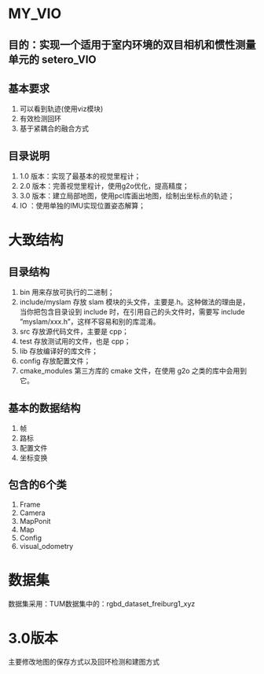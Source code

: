 # MY_VIO
## 目的：实现一个适用于室内环境的双目相机和惯性测量单元的 setero_VIO

## 基本要求
1. 可以看到轨迹(使用viz模块)
2. 有效检测回环
3. 基于紧耦合的融合方式

## 目录说明
1. 1.0 版本：实现了最基本的视觉里程计；
2. 2.0 版本：完善视觉里程计，使用g2o优化，提高精度；
3. 3.0 版本：建立局部地图，使用pcl库画出地图，绘制出坐标点的轨迹；
4. IO ：使用单独的IMU实现位置姿态解算；


# 大致结构
## 目录结构
1. bin 用来存放可执行的二进制；
2. include/myslam 存放 slam 模块的头文件，主要是.h。这种做法的理由是，当你把包含目录设到 include 时，在引用自己的头文件时，需要写 include ”myslam/xxx.h”，这样不容易和别的库混淆。
3. src 存放源代码文件，主要是 cpp；
4. test 存放测试用的文件，也是 cpp；
5. lib 存放编译好的库文件；
6. config 存放配置文件；
7. cmake_modules 第三方库的 cmake 文件，在使用 g2o 之类的库中会用到它。

## 基本的数据结构
1. 帧
2. 路标
3. 配置文件
4. 坐标变换

## 包含的6个类
1. Frame 
2. Camera
3. MapPonit
4. Map
5. Config
6. visual_odometry

# 数据集
数据集采用：TUM数据集中的：rgbd_dataset_freiburg1_xyz

# 3.0版本
主要修改地图的保存方式以及回环检测和建图方式